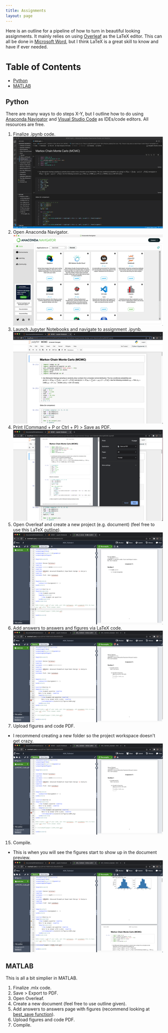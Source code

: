 ```yaml
---
title: Assignments
layout: page
---
```


Here is an outline for a pipeline of how to turn in beautiful looking assignments. It mainly relies on using [Overleaf](https://www.overleaf.com/) as the LaTeX editor. This can all be done in [Microsoft Word](https://udeploy.udel.edu/software-categories/office-productivity/), but I think LaTeX is a great skill to know and have if ever needed. 

# Table of Contents 
* [Python](#python)
* [MATLAB](#matlab)

## Python

There are many ways to do steps X-Y, but I outline how to do using [Anaconda Navigator](https://www.anaconda.com/products/individual) and [Visual Studio Code](https://code.visualstudio.com/) as IDEs/code editors. All resources are free. 

1. Finalize .ipynb code.
![](guiding_figs/step1.png)
2. Open Anaconda Navigator.
![](guiding_figs/step2.png)
5. Launch Jupyter Notebooks and navigate to assignment .ipynb.
![](guiding_figs/step3.png)
7. Print (Command + P or Ctrl + P) > Save as PDF.
![](guiding_figs/step4.png)
9. Open Overleaf and create a new project (e.g. document) (feel free to use this LaTeX [outline]()).
![](guiding_figs/step5.png)
12. Add answers to answers and figures via LaTeX code. 
![](guiding_figs/step6.png)
14. Upload figures and code PDF.
* I recommend creating a new folder so the project workspace doesn't get crazy. 
![](guiding_figs/step7.png)
15. Compile. 
* This is when you will see the figures start to show up in the document preview. 
![](guiding_figs/step8.png)


## MATLAB 

This is all a bit simplier in MATLAB. 

1. Finalize .mlx code.
2. Save > Export to PDF.
3. Open Overleaf.
4. Create a new document (feel free to use outline given).
5. Add answers to answers page with figures (recommend looking at [best_save function](https://tulimid1.github.io/savingfigR/best_save_m/)).
6. Upload figures and code PDF.
7. Compile. 
